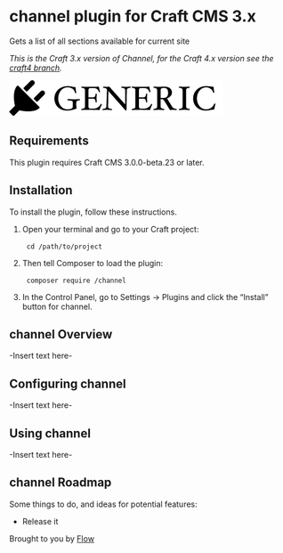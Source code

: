 # channel plugin for Craft CMS 3.x

Gets a list of all sections available for current site

*This is the Craft 3.x version of Channel, for the Craft 4.x version see the [craft4 branch](https://github.com/flowsa/channel/tree/craft4).*

![Screenshot](resources/img/plugin-logo.png)

## Requirements

This plugin requires Craft CMS 3.0.0-beta.23 or later.

## Installation

To install the plugin, follow these instructions.

1. Open your terminal and go to your Craft project:

        cd /path/to/project

2. Then tell Composer to load the plugin:

        composer require /channel

3. In the Control Panel, go to Settings → Plugins and click the “Install” button for channel.

## channel Overview

-Insert text here-

## Configuring channel

-Insert text here-

## Using channel

-Insert text here-

## channel Roadmap

Some things to do, and ideas for potential features:

* Release it

Brought to you by [Flow](www.flowsa.com)
